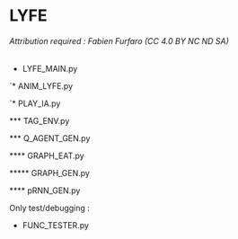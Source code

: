 # LYFE

###### Attribution required : Fabien Furfaro (CC 4.0 BY NC ND SA)

* LYFE_MAIN.py

`*  ANIM_LYFE.py

`*  PLAY_IA.py

*** TAG_ENV.py

*** Q_AGENT_GEN.py

**** GRAPH_EAT.py

***** GRAPH_GEN.py

**** pRNN_GEN.py

Only test/debugging :
* FUNC_TESTER.py
